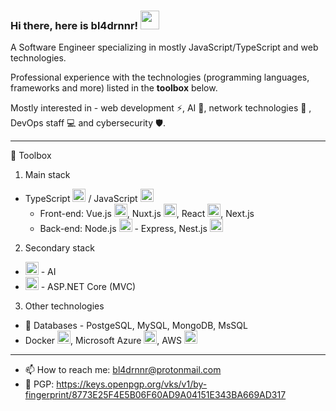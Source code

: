 ### Hi there, here is bl4drnnr! <img src="https://raw.githubusercontent.com/MartinHeinz/MartinHeinz/master/wave.gif" width="30px">

A Software Engineer specializing in mostly JavaScript/TypeScript and web technologies.

Professional experience with the technologies (programming languages, frameworks and more) listed in the **toolbox** below.

Mostly interested in - web development ⚡️, AI 🤖, network technologies 📡 , DevOps staff 💻 and cybersecurity 🛡.

---

🧰 Toolbox

1. Main stack

- TypeScript <a href="https://www.typescriptlang.org/" title="Typescript"><img src="https://github.com/get-icon/geticon/raw/master/icons/typescript-icon.svg" alt="Typescript" width="21px" height="21px"></a> / JavaScript
<a href="https://developer.mozilla.org/en-US/docs/Web/JavaScript" title="JavaScript"><img src="https://github.com/get-icon/geticon/raw/master/icons/javascript.svg" alt="JavaScript" width="21px" height="21px"></a> 
   * Front-end: Vue.js <a href="https://vuejs.org/" title="Vue.js"><img src="https://github.com/get-icon/geticon/raw/master/icons/vue.svg" alt="Vue.js" width="21px" height="21px"></a>, Nuxt.js <a title="Nuxt"><img src="https://github.com/get-icon/geticon/blob/master/icons/nuxt-icon.svg" alt="Nuxt" width="21px" height="21px"></a>, React <a href="https://reactjs.org/" title="React"><img src="https://github.com/get-icon/geticon/raw/master/icons/react.svg" alt="React" width="21px" height="21px"></a>, Next.js
   * Back-end: Node.js <a href="https://nodejs.org/" title="Node.js"><img src="https://github.com/get-icon/geticon/raw/master/icons/nodejs-icon.svg" alt="Node.js" width="21px" height="21px"></a> - Express, Nest.js <a href="https://nestjs.com/" title="Nest.js"><img src="https://github.com/get-icon/geticon/blob/master/icons/nestjs.svg" alt="Nest.js" width="21px" height="21px"></a>

2. Secondary stack

- <a href="https://www.python.org/" title="Python"><img src="https://github.com/get-icon/geticon/raw/master/icons/python.svg" alt="Python" width="21px" height="21px"></a> - AI
- <a title="C#"><img src="https://github.com/get-icon/geticon/blob/master/icons/c-sharp.svg" alt="C#" width="21px" height="21px"></a> - ASP.NET Core (MVC)

3. Other technologies
- 📜 Databases - PostgeSQL, MySQL, MongoDB, MsSQL
- Docker <a href="https://www.docker.com/" title="docker"><img src="https://github.com/get-icon/geticon/raw/master/icons/docker-icon.svg" alt="docker" width="21px" height="21px"></a>, Microsoft Azure <a href="https://azure.microsoft.com/" title="Microsoft Azure"><img src="https://github.com/get-icon/geticon/raw/master/icons/azure-icon.svg" alt="Microsoft Azure" width="21px" height="21px"></a>, AWS <a title="AWS"><img src="https://github.com/get-icon/geticon/blob/master/icons/aws.svg" alt="AWS" width="21px" height="21px"></a>


---

- 📫 How to reach me: bl4drnnr@protonmail.com
- 🔑 PGP: https://keys.openpgp.org/vks/v1/by-fingerprint/8773E25F4E5B06F60AD9A04151E343BA669AD317
